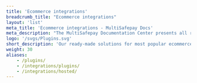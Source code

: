 ```yaml
---
title: 'Ecommerce integrations'
breadcrumb_title: "Ecommerce integrations"
layout: 'list'
meta_title: 'Ecommerce integrations - MultiSafepay Docs'
meta_description: "The MultiSafepay Documentation Center presents all relevant information about our Plugins and API. You can also find support pages for payment methods, tools and general questions as well as the contact details of our Support and Integration Teams."
logo: '/svgs/Plugins.svg'
short_description: 'Our ready-made solutions for most popular ecommerce platforms'
weight: 30
aliases: 
    - /plugins/
    - /integrations/plugins/
    - /integrations/hosted/
---
```

